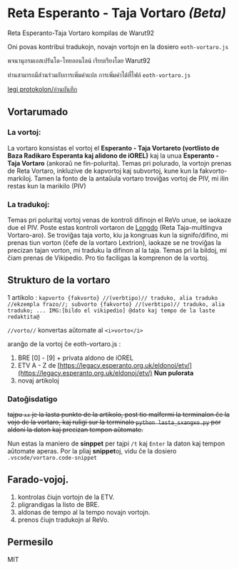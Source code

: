 # Reta Esperanto - Taja Vortaro ***(Beta)***

Reta Esperanto-Taja Vortaro kompilas de Warut92

Oni povas kontribui tradukojn, novajn vortojn en la dosiero `eoth-vortaro.js`

พจนานุกรมเอสเปรันโต-ไทยออนไลน์ เรียบเรียงโดย Warut92

ท่านสามารถมีส่วนร่วมกับการเพิ่มคำแปล การเพิ่มคำได้ที่ไฟล์ `eoth-vortaro.js`

[legi protokolon/อ่านบันทึก](./iloj/log.txt)

## Vortarumado

### La vortoj: 
La vortaro konsistas el vortoj el **Esperanto - Taja Vortareto (vortlisto de Baza Radikaro Esperanta kaj alidono de iOREL)** kaj la unua **Esperanto - Taja Vortaro** (ankoraŭ ne fin-polurita).
Temas pri polurado, la vortojn prenas de Reta Vortaro, inkluzive de kapvortoj kaj subvortoj, kune kun la fakvorto-markiloj. Tamen la fonto de la antaŭula vortaro troviĝas vortoj de PIV, mi ilin restas kun la marikilo (PIV)

### La tradukoj:

Temas pri poluritaj vortoj venas de kontroli difinojn el ReVo unue, se iaokaze due el PIV. Poste estas kontroli vortaron de [Longdo](https://dict.longdo.com/) (Reta Taja-multlingva Vortaro-aro). Se troviĝas taja vorto, kiu ja kongruas kun la signifo/difino, mi prenas tiun vorton (ĉefe de la vortaro Lextrion), iaokaze se ne troviĝas la precizan tajan vorton, mi traduku la difinon al la taja. Temas pri la bildoj, mi ĉiam prenas de Vikipedio. Pro tio faciligas la komprenon de la vortoj.

## Strukturo de la vortaro

1 artikolo :
`kapvorto {fakvorto} //(verbtipo)// traduko, alia traduko //ekzempla frazo//; subvorto {fakvorto} //(verbtipo)// traduko, alia traduko; ... IMG:[bildo el vikipedio] @dato kaj tempo de la laste redaktita@`

`//vorto//` konvertas aŭtomate al `<i>vorto</i>`

aranĝo de la vortoj ĉe eoth-vortaro.js :

1. BRE [0] - [9] + privata aldono de iOREL
2. ETV A - Z de [https://legacy.esperanto.org.uk/eldonoj/etv/](https://legacy.esperanto.org.uk/eldonoj/etv/) **Nun pulorata**
3. novaj artikoloj

### Datoĝisdatigo

~~tajpu `++` je la lasta punkto de la artikolo, post tio malfermi la terminalon ĉe la vojo de la vortaro, kaj ruligi sur la terminalo `python lasta_sxangxo.py` por aldoni la daton kaj precizan tempon aŭtomate.~~

Nun estas la maniero de **sinppet** per tajpi `/t` kaj `Enter` la daton kaj tempon aŭtomate aperas. Por la pliaj **snippet**oj, vidu ĉe la dosiero `.vscode/vortaro.code-snippet`

## Farado-vojoj.
1. kontrolas ĉiujn vortojn de la ETV.
2. pligrandigas la listo de BRE.
3. aldonas de tempo al la tempo novajn vortojn.
4. prenos ĉiujn tradukojn al ReVo.

## Permesilo
MIT
